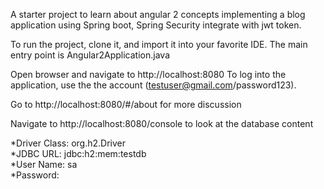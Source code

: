 

 A starter project to learn about angular 2 concepts implementing a blog application using
 Spring boot, Spring Security integrate with jwt token.

To run the project, clone it, and import it into your favorite IDE.
The main entry point is Angular2Application.java

Open browser and navigate to http://localhost:8080
To log into the application, use the the account (testuser@gmail.com/password123). <br>

Go to http://localhost:8080/#/about for more discussion




Navigate to http://localhost:8080/console to look at the database content <br>

   *Driver Class: org.h2.Driver <br>
   *JDBC URL: jdbc:h2:mem:testdb <br>
   *User Name: sa <br>
   *Password: <br>
